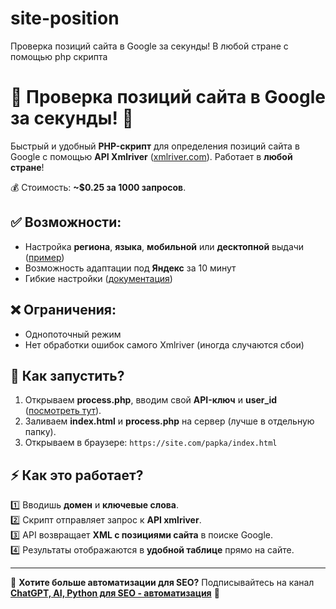 # site-position
Проверка позиций сайта в Google за секунды!  В любой стране с помощью  php скрипта
# 🔎 Проверка позиций сайта в Google за секунды! 🚀

Быстрый и удобный **PHP-скрипт** для определения позиций сайта в Google с помощью **API Xmlriver** ([xmlriver.com](https://xmlriver.com/)). Работает в **любой стране**!

💰 Стоимость: **~$0.25 за 1000 запросов**.

## ✅ Возможности:
- Настройка **региона**, **языка**, **мобильной** или **десктопной** выдачи ([пример](https://prnt.sc/qjuRVJa7uZpL))
- Возможность адаптации под **Яндекс** за 10 минут
- Гибкие настройки ([документация](https://xmlriver.com/queries/))

## ❌ Ограничения:
- Однопоточный режим
- Нет обработки ошибок самого Xmlriver (иногда случаются сбои)

## 🚀 Как запустить?
1. Открываем **process.php**, вводим свой **API-ключ** и **user_id** ([посмотреть тут](https://xmlriver.com/queries/)).
2. Заливаем **index.html** и **process.php** на сервер (лучше в отдельную папку).
3. Открываем в браузере: `https://site.com/papka/index.html`

## ⚡ Как это работает?
1️⃣ Вводишь **домен** и **ключевые слова**.  
2️⃣ Скрипт отправляет запрос к **API xmlriver**.  
3️⃣ API возвращает **XML с позициями сайта** в поиске Google.  
4️⃣ Результаты отображаются в **удобной таблице** прямо на сайте.  

---

📢 **Хотите больше автоматизации для SEO?**
Подписывайтесь на канал **[ChatGPT, AI, Python для SEO - автоматизация](https://t.me/python_seo)** 🤖

